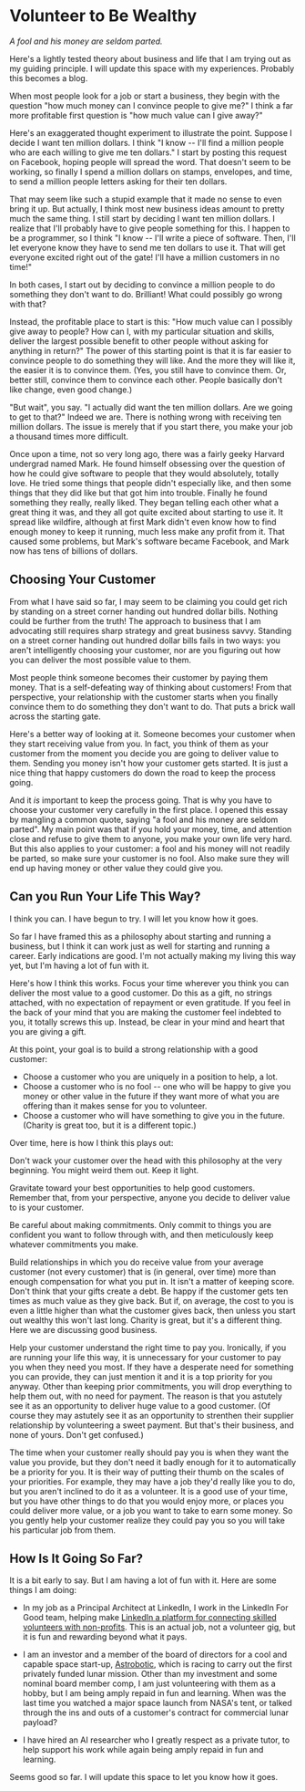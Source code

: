 Volunteer to Be Wealthy
=======================

_A fool and his money are seldom parted._

Here's a lightly tested theory about business and life that I am trying out as my guiding principle. I will update this space with my experiences. Probably this becomes a blog.

When most people look for a job or start a business, they begin with the question "how much money can I convince people to give me?" I think a far more profitable first question is "how much value can I give away?"

Here's an exaggerated thought experiment to illustrate the point. Suppose I decide I want ten million dollars. I think "I know -- I'll find a million people who are each willing to give me ten dollars." I start by posting this request on Facebook, hoping people will spread the word. That doesn't seem to be working, so finally I spend a million dollars on stamps, envelopes, and time, to send a million people letters asking for their ten dollars.

That may seem like such a stupid example that it made no sense to even bring it up. But actually, I think most new business ideas amount to pretty much the same thing. I still start by deciding I want ten million dollars. I realize that I'll probably have to give people something for this. I happen to be a programmer, so I think "I know -- I'll write a piece of software. Then, I'll let everyone know they have to send me ten dollars to use it. That will get everyone excited right out of the gate! I'll have a million customers in no time!"

In both cases, I start out by deciding to convince a million people to do something they don't want to do. Brilliant! What could possibly go wrong with that?

Instead, the profitable place to start is this: "How much value can I possibly give away to people? How can I, with my particular situation and skills, deliver the largest possible benefit to other people without asking for anything in return?" The power of this starting point is that it is far easier to convince people to do something they will like. And the more they will like it, the easier it is to convince them. (Yes, you still have to convince them. Or, better still, convince them to convince each other. People basically don't like change, even good change.)

"But wait", you say. "I actually did want the ten million dollars. Are we going to get to that?" Indeed we are. There is nothing wrong with receiving ten million dollars. The issue is merely that if you start there, you make your job a thousand times more difficult.

Once upon a time, not so very long ago, there was a fairly geeky Harvard undergrad named Mark. He found himself obsessing over the question of how he could give software to people that they would absolutely, totally love. He tried some things that people didn't especially like, and then some things that they did like but that got him into trouble. Finally he found something they really, really liked. They began telling each other what a great thing it was, and they all got quite excited about starting to use it. It spread like wildfire, although at first Mark didn't even know how to find enough money to keep it running, much less make any profit from it. That caused some problems, but Mark's software became Facebook, and Mark now has tens of billions of dollars.

Choosing Your Customer
----------------------

From what I have said so far, I may seem to be claiming you could get rich by standing on a street corner handing out hundred dollar bills. Nothing could be further from the truth! The approach to business that I am advocating still requires sharp strategy and great business savvy. Standing on a street corner handing out hundred dollar bills fails in two ways: you aren't intelligently choosing your customer, nor are you figuring out how you can deliver the most possible value to them.

Most people think someone becomes their customer by paying them money. That is a self-defeating way of thinking about customers! From that perspective, your relationship with the customer starts when you finally convince them to do something they don't want to do. That puts a brick wall across the starting gate.

Here's a better way of looking at it. Someone becomes your customer when they start receiving value from you. In fact, you think of them as your customer from the moment you decide you are going to deliver value to them. Sending you money isn't how your customer gets started. It is just a nice thing that happy customers do down the road to keep the process going. 

And it *is* important to keep the process going. That is why you have to choose your customer very carefully in the first place. I opened this essay by mangling a common quote, saying "a fool and his money are seldom parted". My main point was that if you hold your money, time, and attention close and refuse to give them to anyone, you make your own life very hard. But this also applies to your customer: a fool and his money will not readily be parted, so make sure your customer is no fool. Also make sure they will end up having money or other value they could give you.

Can you Run Your Life This Way?
-------------------------------

I think you can. I have begun to try. I will let you know how it goes.

So far I have framed this as a philosophy about starting and running a business, but I think it can work just as well for starting and running a career. Early indications are good. I'm not actually making my living this way yet, but I'm having a lot of fun with it.

Here's how I think this works. Focus your time wherever you think you can deliver the most value to a good customer. Do this as a gift, no strings attached, with no expectation of repayment or even gratitude. If you feel in the back of your mind that you are making the customer feel indebted to you, it totally screws this up. Instead, be clear in your mind and heart that you are giving a gift.

At this point, your goal is to build a strong relationship with a good customer:

- Choose a customer who you are uniquely in a position to help, a lot.
- Choose a customer who is no fool -- one who will be happy to give you money or other value in the future if they  want more of what you are offering than it makes sense for you to volunteer.
- Choose a customer who will have something to give you in the future. (Charity is great too, but it is a different topic.)

Over time, here is how I think this plays out:

Don't wack your customer over the head with this philosophy at the very beginning. You might weird them out. Keep it light.

Gravitate toward your best opportunities to help good customers. Remember that, from your perspective, anyone you decide to deliver value to is your customer.

Be careful about making commitments. Only commit to things you are confident you want to follow through with, and then meticulously keep whatever commitments you make.

Build relationships in which you do receive value from your average customer (not every customer) that is (in general, over time) more than enough compensation for what you put in. It isn't a matter of keeping score. Don't think that your gifts create a debt. Be happy if the customer gets ten times as much value as they give back. But if, on average, the cost to you is even a little higher than what the customer gives back, then unless you start out wealthy this won't last long. Charity is great, but it's a different thing. Here we are discussing good business.

Help your customer understand the right time to pay you. Ironically, if you are running your life this way, it is unnecessary for your customer to pay you when they need you most. If they have a desperate need for something you can provide, they can just mention it and it is a top priority for you anyway. Other than keeping prior commitments, you will drop everything to help them out, with no need for payment. The reason is that you astutely see it as an opportunity to deliver huge value to a good customer. (Of course they may astutely see it as an opportunity to strenthen their supplier relationship by volunteering a sweet payment. But that's their business, and none of yours. Don't get confused.)

The time when your customer really should pay you is when they want the value you provide, but they don't need it badly enough for it to automatically be a priority for you. It is their way of putting their thumb on the scales of your priorities. For example, they may have a job they'd really like you to do, but you aren't inclined to do it as a volunteer. It is a good use of your time, but you have other things to do that you would enjoy more, or places you could deliver more value, or a job you want to take to earn some money. So you gently help your customer realize they could pay you so you will take his particular job from them.

How Is It Going So Far?
-----------------------

It is a bit early to say. But I am having a lot of fun with it. Here are some things I am doing:

- In my job as a Principal Architect at LinkedIn, I work in the LinkedIn For Good team, helping make [LinkedIn a platform for connecting skilled volunteers with non-profits](http://techcrunch.com/2014/01/15/linkedin-launches-a-volunteer-marketplace-to-extend-its-job-hunting-platform-to-free-work/). This is an actual job, not a volunteer gig, but it is fun and rewarding beyond what it pays.

- I am an investor and a member of the board of directors for a cool and capable space start-up, [Astrobotic](http://www.astrobotic.com), which is racing to carry out the first privately funded lunar mission. Other than my investment and some nominal board member comp, I am just volunteering with them as a hobby, but I am being amply repaid in fun and learning. When was the last time you watched a major space launch from NASA's tent, or talked through the ins and outs of a customer's contract for commercial lunar payload?

- I have hired an AI researcher who I greatly respect as a private tutor, to help support his work while again being amply repaid in fun and learning.

Seems good so far. I will update this space to let you know how it goes.
